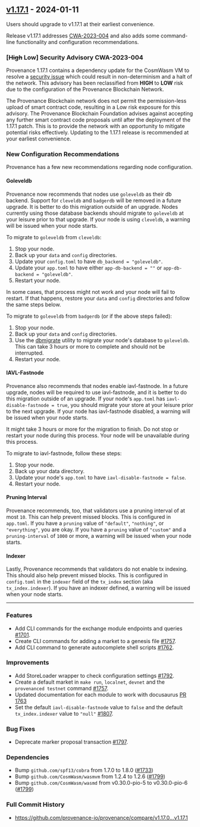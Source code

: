 ## [v1.17.1](https://github.com/provenance-io/provenance/releases/tag/v1.17.1) - 2024-01-11

Users should upgrade to v1.17.1 at their earliest convenience.

Release v1.17.1 addresses [CWA-2023-004](https://github.com/CosmWasm/advisories/blob/main/CWAs/CWA-2023-004.md) and also adds some command-line functionality and configuration recommendations.

### [~~High~~ Low] Security Advisory CWA-2023-004

Provenance 1.17.1 contains a dependency update for the CosmWasm VM to resolve a [security issue](https://github.com/CosmWasm/advisories/blob/main/CWAs/CWA-2023-004.md) which could result in non-determinism and a halt of the network.  This advisory has been reclassified from **HIGH** to **LOW** risk due to the configuration of the Provenance Blockchain Network.

The Provenance Blockchain network does not permit the permission-less upload of smart contract code, resulting in a Low risk exposure for this advisory. The Provenance Blockchain Foundation advises against accepting any further smart contract code proposals until after the deployment of the 1.17.1 patch. This is to provide the network with an opportunity to mitigate potential risks effectively. Updating to the 1.17.1 release is recommended at your earliest convenience.

### New Configuration Recommendations

Provenance has a few new recommendations regarding node configuration.

#### Goleveldb

Provenance now recommends that nodes use `goleveldb` as their db backend. Support for `cleveldb` and `badgerdb` will be removed in a future upgrade. It is better to do this migration outside of an upgrade. Nodes currently using those database backends should migrate to `goleveldb` at your leisure prior to that upgrade. If your node is using `cleveldb`, a warning will be issued when your node starts.

To migrate to `goleveldb` from `cleveldb`:

1. Stop your node.
2. Back up your `data` and `config` directories.
3. Update your `config.toml` to have `db_backend = "goleveldb"`.
4. Update your `app.toml` to have either `app-db-backend = ""` or `app-db-backend = "goleveldb"`.
5. Restart your node.

In some cases, that process might not work and your node will fail to restart. If that happens, restore your `data` and `config` directories and follow the same steps below.

To migrate to `goleveldb` from `badgerdb` (or if the above steps failed):

1. Stop your node.
2. Back up your `data` and `config` directories.
3. Use the [dbmigrate](https://github.com/provenance-io/provenance/releases/download/v1.17.0/dbmigrate-linux-amd64-v1.17.0.zip) utility to migrate your node's database to `goleveldb`. This can take 3 hours or more to complete and should not be interrupted.
4. Restart your node.

#### IAVL-Fastnode

Provenance also recommends that nodes enable iavl-fastnode. In a future upgrade, nodes will be required to use iavl-fastnode, and it is better to do this migration outside of an upgrade. If your node's `app.toml` has `iavl-disable-fastnode = true`, you should migrate your store at your leisure prior to the next upgrade. If your node has iavl-fastnode disabled, a warning will be issued when your node starts.

It might take 3 hours or more for the migration to finish. Do not stop or restart your node during this process. Your node will be unavailable during this process.

To migrate to iavl-fastnode, follow these steps:

1. Stop your node.
2. Back up your data directory.
3. Update your node's `app.toml` to have `iavl-disable-fastnode = false`.
4. Restart your node.

#### Pruning Interval

Provenance recommends, too, that validators use a pruning interval of at most `10`. This can help prevent missed blocks. This is configured in `app.toml`. If you have a `pruning` value of `"default"`, `"nothing"`, or `"everything"`, you are okay. If you have a `pruning` value of `"custom"` and a `pruning-interval` of `1000` or more, a warning will be issued when your node starts.

#### Indexer

Lastly, Provenance recommends that validators do not enable tx indexing. This should also help prevent missed blocks. This is configured in `config.toml` in the `indexer` field of the `tx_index` section (aka `tx_index.indexer`). If you have an indexer defined, a warning will be issued when your node starts.

---

### Features

* Add CLI commands for the exchange module endpoints and queries [#1701](https://github.com/provenance-io/provenance/issues/1701).
* Create CLI commands for adding a market to a genesis file [#1757](https://github.com/provenance-io/provenance/issues/1757).
* Add CLI command to generate autocomplete shell scripts [#1762](https://github.com/provenance-io/provenance/pull/1762).

### Improvements

* Add StoreLoader wrapper to check configuration settings [#1792](https://github.com/provenance-io/provenance/pull/1792).
* Create a default market in `make run`, `localnet`, `devnet` and the `provenanced testnet` command [#1757](https://github.com/provenance-io/provenance/issues/1757).
* Updated documentation for each module to work with docusaurus [PR 1763](https://github.com/provenance-io/provenance/pull/1763)
* Set the default `iavl-disable-fastnode` value to `false` and the default `tx_index.indexer` value to `"null"` [#1807](https://github.com/provenance-io/provenance/pull/1807).

### Bug Fixes

* Deprecate marker proposal transaction [#1797](https://github.com/provenance-io/provenance/issues/1797).

### Dependencies

- Bump `github.com/spf13/cobra` from 1.7.0 to 1.8.0 ([#1733](https://github.com/provenance-io/provenance/pull/1733))
- Bump `github.com/CosmWasm/wasmvm` from 1.2.4 to 1.2.6 ([#1799](https://github.com/provenance-io/provenance/issues/1799))
- Bump `github.com/CosmWasm/wasmd` from v0.30.0-pio-5 to v0.30.0-pio-6 ([#1799](https://github.com/provenance-io/provenance/issues/1799))

### Full Commit History

* https://github.com/provenance-io/provenance/compare/v1.17.0...v1.17.1

